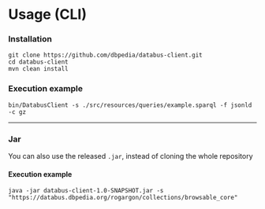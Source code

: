 # Usage (CLI)

### Installation
```
git clone https://github.com/dbpedia/databus-client.git
cd databus-client
mvn clean install
```

### Execution example
```
bin/DatabusClient -s ./src/resources/queries/example.sparql -f jsonld -c gz
```

____________________

### Jar

You can also use the released `.jar`, instead of cloning the whole repository

#### Execution example
```
java -jar databus-client-1.0-SNAPSHOT.jar -s "https://databus.dbpedia.org/rogargon/collections/browsable_core"
```